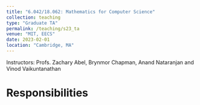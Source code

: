 ```yaml
---
title: "6.042/18.062: Mathematics for Computer Science"
collection: teaching
type: "Graduate TA"
permalink: /teaching/s23_ta
venue: "MIT, EECS"
date: 2023-02-01
location: "Cambridge, MA"
---
```


Instructors: Profs. Zachary Abel, Brynmor Chapman, Anand Nataranjan and Vinod Vaikuntanathan

Responsibilities
===